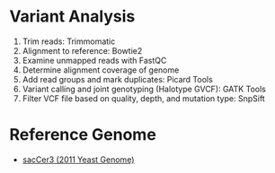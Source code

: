 # Variant Analysis

1. Trim reads: Trimmomatic
2. Alignment to reference: Bowtie2
3. Examine unmapped reads with FastQC
4. Determine alignment coverage of genome
5. Add read groups and mark duplicates: Picard Tools
6. Variant calling and joint genotyping (Halotype GVCF): GATK Tools
7. Filter VCF file based on quality, depth, and mutation type: SnpSift


# Reference Genome
* [sacCer3 (2011 Yeast Genome)](http://hgdownload.soe.ucsc.edu/goldenPath/sacCer3/bigZips/)
